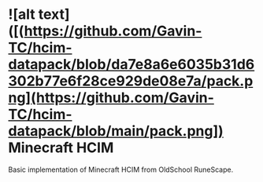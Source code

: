 # ![alt text]([(https://github.com/Gavin-TC/hcim-datapack/blob/da7e8a6e6035b31d6302b77e6f28ce929de08e7a/pack.png](https://github.com/Gavin-TC/hcim-datapack/blob/main/pack.png])  Minecraft HCIM
Basic implementation of Minecraft HCIM from OldSchool RuneScape.
